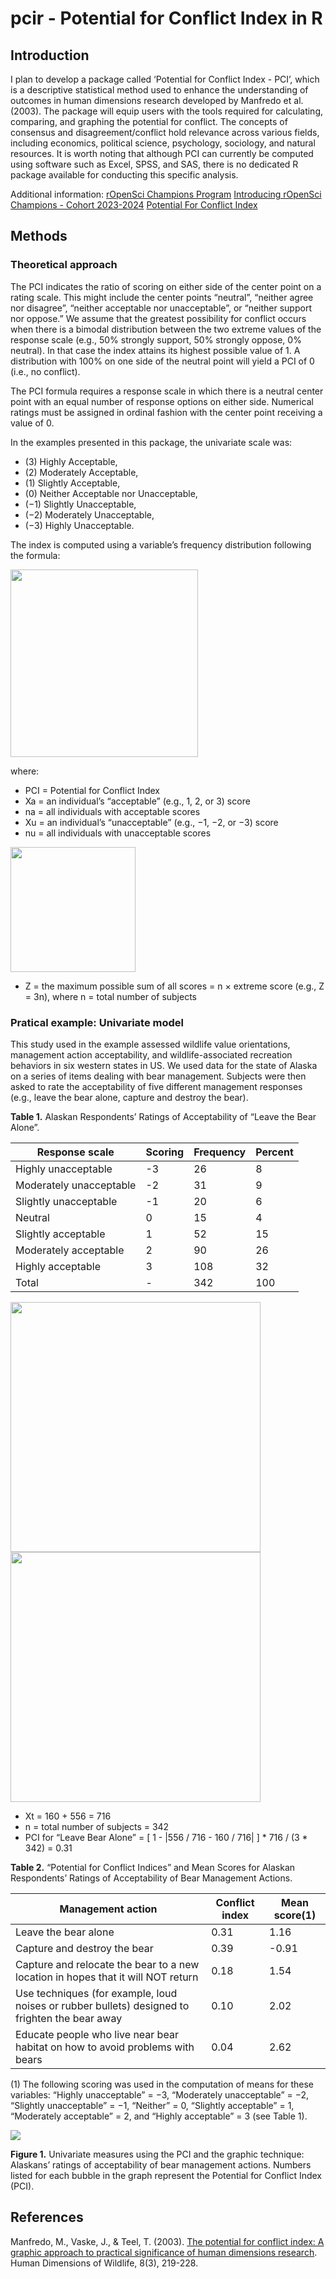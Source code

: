 # pcir - Potential for Conflict Index in R

## Introduction

I plan to develop a package called ‘Potential for Conflict Index - PCI’, which is a descriptive statistical method used to enhance the understanding of outcomes in human dimensions research developed by Manfredo et al. (2003). The package will equip users with the tools required for calculating, comparing, and graphing the potential for conflict. The concepts of consensus and disagreement/conflict hold relevance across various fields, including economics, political science, psychology, sociology, and natural resources. It is worth noting that although PCI can currently be computed using software such as Excel, SPSS, and SAS, there is no dedicated R package available for conducting this specific analysis. 

Additional information: [rOpenSci Champions Program](https://ropensci.org/champions/)
                        [Introducing rOpenSci Champions - Cohort 2023-2024](https://ropensci.org/blog/2024/02/15/champions-program-champions-2024/)
                        [Potential For Conflict Index](https://sites.warnercnr.colostate.edu/jerryv/potential-conflict-index/)

## Methods

### Theoretical approach

The PCI indicates the ratio of scoring on either side of the center point on a rating scale. This might include the center points “neutral”, “neither agree nor disagree”, “neither acceptable nor unacceptable”, or “neither support nor oppose.” We assume that the greatest possibility for conflict occurs when there is a bimodal distribution between the two extreme values of the response scale (e.g., 50% strongly support, 50% strongly oppose, 0% neutral). In that case the index attains its highest possible value of 1. A distribution with 100% on one side of the neutral point will yield a PCI of 0 (i.e., no conflict). 

The PCI formula requires a response scale in which there is a neutral center point with an equal number of response options on either side. Numerical ratings must be assigned in ordinal fashion with the center point receiving a value of 0. 

In the examples presented in this package, the univariate scale was:

- (3) Highly Acceptable,
- (2) Moderately Acceptable,
- (1) Slightly Acceptable,
- (0) Neither Acceptable nor Unacceptable,
- (−1) Slightly Unacceptable,
- (−2) Moderately Unacceptable,
- (−3) Highly Unacceptable.

The index is computed using a variable’s frequency distribution following the formula: 

<img src="https://github.com/fblpalmeira/pcir/blob/main/images/Fig1a_formula.png" width = "300px"> 

where: 
- PCI = Potential for Conflict Index 
- Xa = an individual’s “acceptable” (e.g., 1, 2, or 3) score 
- na = all individuals with acceptable scores 
- Xu = an individual’s “unacceptable” (e.g., −1, −2, or −3) score 
- nu = all individuals with unacceptable scores

<img src="https://github.com/fblpalmeira/pcir/blob/main/images/Fig1b_formula2.png" width = "200px">  

- Z = the maximum possible sum of all scores = n × extreme score (e.g., Z = 3n),
where n = total number of subjects

### Pratical example: Univariate model

This study used in the example assessed wildlife value orientations, management action acceptability, and wildlife-associated recreation behaviors in six western states in US. We used data for the state of Alaska on a series of items dealing with bear management. Subjects were then asked to rate the acceptability of five different management responses (e.g., leave the bear alone, capture and destroy the bear). 

**Table 1.** Alaskan Respondents’ Ratings of Acceptability of “Leave the Bear Alone”.

| Response scale |  Scoring  | Frequency  |  Percent | 
| -------------- | --------- | ---------- | -------- | 
| Highly unacceptable | -3 | 26 | 8 | 
| Moderately unacceptable | -2 | 31 | 9 |
| Slightly unacceptable | -1 | 20 | 6 |
| Neutral | 0 | 15 | 4 |
| Slightly acceptable | 1 | 52 | 15 |
| Moderately acceptable | 2 | 90 | 26 |
| Highly acceptable | 3 | 108 | 32 |
| Total | - | 342 | 100 |

<img src="https://github.com/fblpalmeira/pcir/blob/main/images/Fig1e_formulab.png" width = "400px"> 

<img src="https://github.com/fblpalmeira/pcir/blob/main/images/Fig1f_formula.png" width = "400px"> 
 
- Xt = 160 + 556 = 716 
- n = total number of subjects = 342 
- PCI for “Leave Bear Alone” = [ 1 - |556 / 716 - 160 / 716| ] * 716 / (3 * 342) = 0.31

**Table 2.**  “Potential for Conflict Indices” and Mean Scores for Alaskan Respondents’ Ratings of Acceptability of Bear Management Actions.

| Management action |  Conflict index  | Mean score(1)  |
| ----------------- | ---------------- | -------------- |
| Leave the bear alone | 0.31 | 1.16 | 
| Capture and destroy the bear | 0.39 | -0.91 |
| Capture and relocate the bear to a new location in hopes that it will NOT return | 0.18 | 1.54 | 
| Use techniques (for example, loud noises or rubber bullets) designed to frighten the bear away | 0.10 | 2.02 |
| Educate people who live near bear habitat on how to avoid problems with bears  | 0.04 | 2.62 | 

(1) The following scoring was used in the computation of means for these variables: “Highly unacceptable” = −3, “Moderately unacceptable” = −2, “Slightly unacceptable” = −1, “Neither” = 0, “Slightly acceptable” = 1, “Moderately acceptable” = 2, and “Highly
acceptable” = 3 (see Table 1).

<img src="https://github.com/fblpalmeira/pcir/blob/main/images/Fig2_bubble_graph.png">  

**Figure 1.** Univariate measures using the PCI and the graphic technique: Alaskans’ ratings of acceptability of bear management actions. Numbers listed for each bubble in the graph represent the Potential for Conflict Index (PCI). 

## References

Manfredo, M., Vaske, J., & Teel, T. (2003). [The potential for conflict index: A graphic approach to practical significance of human dimensions research](https://www.tandfonline.com/doi/abs/10.1080/10871200304310). Human Dimensions of Wildlife, 8(3), 219-228.
